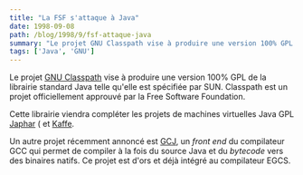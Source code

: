 ```yaml
---
title: "La FSF s'attaque à Java"
date: 1998-09-08
path: /blog/1998/9/fsf-attaque-java
summary: "Le projet GNU Classpath vise à produire une version 100% GPL de la librairie standard Java telle qu'elle est spécifiée par SUN."
tags: ['Java', 'GNU']
---
```


<P>
Le projet <A HREF="http://www.classpath.org/">GNU Classpath</A> vise
à produire une version 100% GPL de la librairie standard Java telle qu'elle
est spécifiée par SUN. Classpath est un projet officiellement approuvé
par la Free Software Foundation.
</P>

<P>
Cette librairie viendra compléter les projets de machines virtuelles Java
GPL <A HREF="http://www.hungry.com/products/japhar/">Japhar</A> (
et <A HREF="http://www.transvirtual.com/">Kaffe</A>.
</P>

<P>
Un autre projet récemment annoncé est <A HREF="http://sourceware.cygnus.com/java/gcj.html">GCJ</A>, un <EM>front
end</EM> du compilateur GCC qui permet de compiler à la fois du source
Java et du <EM>bytecode</EM> vers des binaires natifs. Ce projet est d'ors
et déjà intégré au compilateur EGCS.
</P>


